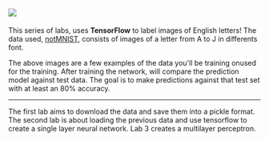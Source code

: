 # <img src="image/notmnist.png">

This series of labs, uses **TensorFlow** to label images of English letters! The data used, <a href="http://yaroslavvb.blogspot.com/2011/09/notmnist-dataset.html">notMNIST</a>, consists of images of a letter from A to J in differents font.

The above images are a few examples of the data you'll be training onused for the training. After training the network, will compare the prediction model against test data. The goal is to make predictions against that test set with at least an 80% accuracy.

***
The first lab aims to download the data and save them into a pickle format. The second lab is about loading the previous data and use tensorflow to create a single layer neural network. Lab 3 creates a multilayer perceptron. 
